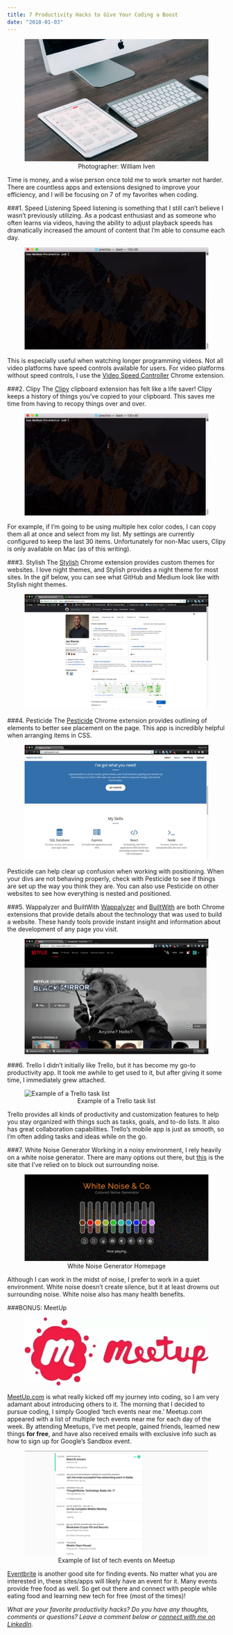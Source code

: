 ```yaml
---
title: 7 Productivity Hacks to Give Your Coding a Boost
date: "2018-01-03"
---
```


<figure>
  <img src="./header.jpeg" alt="iPad and keyboard on a desk"/>
  <figcaption style="text-align: center">Photographer: William Iven</figcaption>
</figure>

Time is money, and a wise person once told me to work smarter not harder. There are countless apps and extensions designed to improve your efficiency, and I will be focusing on 7 of my favorites when coding.

###1. Speed Listening
Speed listening is something that I still can’t believe I wasn’t previously utilizing. As a podcast enthusiast and as someone who often learns via videos, having the ability to adjust playback speeds has dramatically increased the amount of content that I’m able to consume each day.

<figure>
  <img src="./clipy.gif" alt="Man unboxing Chrombook at 2x speed"/>
</figure>

This is especially useful when watching longer programming videos. Not all video platforms have speed controls available for users. For video platforms without speed controls, I use the <a href="https://chrome.google.com/webstore/detail/video-speed-controller/nffaoalbilbmmfgbnbgppjihopabppdk?hl=en" target="_blank" ref="noopener">Video Speed Controller</a> Chrome extension.

###2. Clipy
The <a href="https://clipy-app.com/" target="_blank" rel="noopener">Clipy</a> clipboard extension has felt like a life saver! Clipy keeps a history of things you’ve copied to your clipboard. This saves me time from having to recopy things over and over.

<figure>
  <img src="./clipy.gif" alt="Using Clipy to select a previously copied line of text"/>
</figure>

For example, if I’m going to be using multiple hex color codes, I can copy them all at once and select from my list. My settings are currently configured to keep the last 30 items. Unfortunately for non-Mac users, Clipy is only available on Mac (as of this writing).

###3. Stylish
The <a href="https://chrome.google.com/webstore/detail/stylish-custom-themes-for/fjnbnpbmkenffdnngjfgmeleoegfcffe?hl=en" target="_blank" rel="noopener">Stylish</a> Chrome extension provides custom themes for websites. I love night themes, and Stylish provides a night theme for most sites. In the gif below, you can see what GitHub and Medium look like with Stylish night themes.

  <figure>
    <img src="./stylish.gif" alt="Using Stylish to switch to a night theme on GitHub"/>
  </figure>

  ###4. Pesticide
  The <a href="https://chrome.google.com/webstore/detail/pesticide-for-chrome/bblbgcheenepgnnajgfpiicnbbdmmooh?hl=en-US" target="_blank" rel="noopener">Pesticide</a> Chrome extension provides outlining of elements to better see placement on the page. This app is incredibly helpful when arranging items in CSS.

  <figure>
    <img src="./pesticide.gif" alt="Pesticide outlining elements on the page"/>
  </figure>

Pesticide can help clear up confusion when working with positioning. When your divs are not behaving properly, check with Pesticide to see if things are set up the way you think they are. You can also use Pesticide on other websites to see how everything is nested and positioned.

###5. Wappalyzer and BuiltWith
<a href="https://chrome.google.com/webstore/detail/wappalyzer/gppongmhjkpfnbhagpmjfkannfbllamg?hl=en" target="_blank" rel="noopener">Wappalyzer</a> and <a href="https://chrome.google.com/webstore/detail/builtwith-technology-prof/dapjbgnjinbpoindlpdmhochffioedbn?hl=en" target="_blank" rel="noopener">BuiltWith</a> are both Chrome extensions that provide details about the technology that was used to build a website. These handy tools provide instant insight and information about the development of any page you visit.

<figure>
  <img src="./wapp.gif" alt="Demonstration of Wappalyzer and BuiltWith on Netflix site"/>
</figure>

###6. Trello
I didn’t initially like Trello, but it has become my go-to productivity app. It took me awhile to get used to it, but after giving it some time, I immediately grew attached.

<figure>
  <img src="./trello.jpeg" alt="Example of a Trello task list"/>
  <figcaption style="text-align: center">Example of a Trello task list</figcaption>
</figure>

Trello provides all kinds of productivity and customization features to help you stay organized with things such as tasks, goals, and to-do lists. It also has great collaboration capabilities. Trello’s mobile app is just as smooth, so I’m often adding tasks and ideas while on the go.

###7. White Noise Generator 
Working in a noisy environment, I rely heavily on a white noise generator. There are many options out there, but <a href="https://mynoise.net/NoiseMachines/whiteNoiseGenerator.php" target="_blank" rel="noopener">this</a> is the site that I’ve relied on to block out surrounding noise.

<figure>
  <img src="./whitenoise.jpeg" alt="White Noise Generator Homepage"/>
  <figcaption style="text-align: center">White Noise Generator Homepage</figcaption>
</figure>

Although I can work in the midst of noise, I prefer to work in a quiet environment. White noise doesn’t create silence, but it at least drowns out surrounding noise. White noise also has many health benefits.

###BONUS: MeetUp
<figure>
  <img src="./meetup.jpg" alt="MeetUp logo"/>
</figure>

<a href="https://www.meetup.com/" target="_blank" rel="noopener">MeetUp.com</a> is what really kicked off my journey into coding, so I am very adamant about introducing others to it. The morning that I decided to pursue coding, I simply Googled ‘tech events near me.’ Meetup.com appeared with a list of multiple tech events near me for each day of the week. By attending Meetups, I’ve met people, gained friends, learned new things <strong>for free</strong>, and have also received emails with exclusive info such as how to sign up for Google’s Sandbox event.

<figure>
  <img src="./events.jpg" alt="Example of list of tech events on Meetup"/>
  <figcaption style="text-align: center">Example of list of tech events on Meetup</figcaption>
</figure>

<a href="https://www.eventbrite.com/" target="_blank" rel="noopener">Eventbrite</a> is another good site for finding events. No matter what you are interested in, these sites/apps will likely have an event for it. Many events provide free food as well. So get out there and connect with people while eating food and learning new tech for free (most of the times)!

<em>What are your favorite productivity hacks? Do you have any thoughts, comments or questions? Leave a comment below or <a href="https://www.linkedin.com/in/josephmwarren/" target="_blank" rel="noopener">connect with me on LinkedIn</a>.</em>